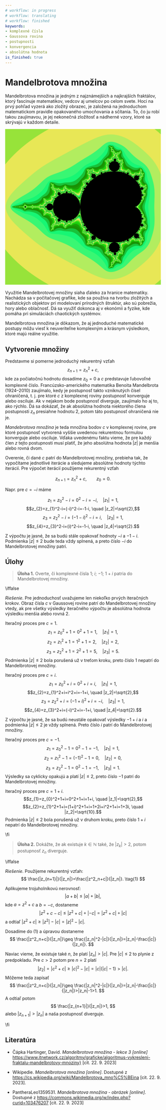 ```yaml
---
# workflow: in progress
# workflow: translating
# workflow: finished
keywords:
- komplexné čísla
- Gaussova rovina
- postupnosti
- konvergencia
- absolútna hodnota
is_finished: true
---
```


# Mandelbrotova množina

Mandelbrotova množina je jedným z najznámejších a najkrajších fraktálov, ktorý fascinuje matematikov, vedcov aj umelcov po celom svete. Hoci na prvý pohľad vyzerá ako zložitý obrazec, je založená na jednoduchom matematickom pravidle opakovaného umocňovania a sčítania. To, čo ju robí takou zaujímavou, je jej nekonečná zložitosť a nádherné vzory, ktoré sa skrývajú v každom detaile.

![Mandelbrotova množina; farba bodov v jej okolí zodpovedá poradiu člena postupnosti, u ktorého sa prvýkrát zistí, že táto postupnosť ide do nekonečna.](Mandelbrot.png)

Využitie Mandelbrotovej množiny siaha ďaleko za hranice matematiky. Nachádza sa v počítačovej grafike, kde sa používa na tvorbu zložitých a realistických objektov pri modelovaní prírodných štruktúr, ako sú pobrežia, hory alebo oblačnosť. Dá sa využiť dokonca aj v ekonómii a fyzike, kde pomáha pri simuláciách chaotických systémov.

Mandelbrotova množina je dôkazom, že aj jednoduché matematické postupy môžu viesť k neuveriteľne komplexným a krásnym výsledkom, ktoré majú reálne využitie.

## Vytvorenie množiny

Predstavme si pomerne jednoduchý rekurentný vzťah
$$
z_{n+1}=z_{n}^2+c,
$$ 
kde za počiatočnú hodnotu dosadíme $z_0 = 0$ a $c$ predstavuje ľubovoľné komplexné číslo. Francúzsko-amerického matematika Benoita Mandelbrota (1924–2010) zaujímalo, kedy je postupnosť takto vzniknutých čísel ohraničená, t. j. pre ktoré $c$ z komplexnej roviny postupnosť konverguje alebo osciluje. Ak v nejakom bode postupnosť diverguje, zaujímalo ho aj to, ako rýchlo. Dá sa dokázať, že ak absolútna hodnota niektorého člena postupnosti $z_{n}$ presiahne hodnotu 2, potom táto postupnosť ohraničená nie je.

*Mandebrotova množina* je teda množina bodov $c$ v komplexnej rovine, pre ktoré postupnosť vytvorená vyššie uvedenou rekurentnou formulou konverguje alebo osciluje. Vďaka uvedenému faktu vieme, že pre každý člen $z$ tejto postupnosti musí platiť, že jeho absolútna hodnota $|z|$ je menšia alebo rovná dvom.

Overenie, či dané $c$ patrí do Mandelbrotovej množiny, prebieha tak, že vypočítame jednotlivé iterácie a sledujeme absolútne hodnoty týchto iterácií. Pre výpočet iterácií použijeme rekurentný vzťah

$$
z_{n+1}=z_{n}^2+c,\qquad z_0=0.
$$

Napr. pre $c=-i$ máme

$$z_{1}=z_{0}^2-i=0^2-i=-i, \quad |z_1|=1,$$
$$z_{2}=z_{1}^2-i=(-i)^2-i=-1-i, \quad |z_2|=\sqrt{2},$$
$$z_{3}=z_{2}^2-i=(-1-i)^2-i=i, \quad |z_3|=1,$$
$$z_{4}=z_{3}^2-i=(i)^2-i=-1-i, \quad |z_4|=\sqrt{2}.$$

Z výpočtu je jasné, že sa budú stále opakovať hodnoty $-i$ a $-1-i$. Podmienka $|z|\leq2$ bude teda vždy splnená, a preto číslo $-i$ do Mandelbrotovej množiny patrí.

## Úlohy

> **Úloha 1.**  Overte, či komplexné čísla $1$; $i$; $-1$; $1+i$ patria do Mandelbrotovej množiny.

\iffalse

*Riešenie.* 
Pre jednoduchosť uvažujeme len niekoľko prvých iteračných krokov. Obraz čísla $c$ v Gaussovej rovine patrí do Mandelbrotovej množiny vtedy, ak pre všetky výsledky iteračného výpočtu je absolútna hodnota výsledku menšia alebo rovná $2$.

Iteračný proces pre $c=1$.
$$z_{1}=z_{0}^2+1=0^2+1=1, \quad |z_1|=1,$$
$$z_{2}=z_{1}^2+1=1^2+1=2, \quad |z_2|=2,$$
$$z_{3}=z_{2}^2+1=2^2+1=5, \quad |z_3|=5.$$
Podmienka $|z|\leq2$ bola porušená už v treťom kroku, preto číslo $1$ nepatrí do Mandelbrotovej množiny.

Iteračný proces pre $c=i$.
$$z_{1}=z_{0}^2+i=0^2+i=i, \quad |z_1|=1,$$
$$z_{2}=z_{1}^2+i=i^2+i=-1+i, \quad |z_2|=\sqrt{2},$$
$$z_{3}=z_{2}^2+i=(-1+i)^2+i=-i, \quad |z_3|=1,$$
$$z_{4}=z_{3}^2+i=(-i)^2+i=-1+i, \quad |z_4|=\sqrt{2}.$$

Z výpočtu je jasné, že sa budú neustále opakovať výsledky $-1+i$ a $i$ a podmienka $|z|\leq2$ je vždy splnená. Preto číslo $i$ patrí do Mandelbrotovej množiny.

Iteračný proces pre $c=-1$.
$$z_{1}=z_{0}^2-1=0^2-1=-1, \quad |z_1|=1,$$
$$z_{2}=z_{1}^2-1=(-1)^2-1=0, \quad |z_2|=0,$$
$$z_{3}=z_{2}^2-1=0^2-1=-1, \quad |z_3|=1.$$
Výsledky sa cyklicky opakujú a platí $|z|\leq2$, preto číslo $-1$ patrí do Mandelbrotovej množiny.

Iteračný proces pre $c=1+i$.
$$z_{1}=z_{0}^2+1+i=0^2+1+i=1+i, \quad |z_1|=\sqrt{2},$$
$$z_{2}=z_{1}^2+1+i=(1+i)^2+1+i=1+2i+i^2+1+i=1+3i, \quad |z_2|=\sqrt{10}.$$
Podmienka $|z|\leq2$ bola porušená už v druhom kroku, preto číslo $1+i$ nepatrí do Mandelbrotovej množiny.

\fi

> **Úloha 2.** 
Dokážte, že ak existuje $k\in \mathbb{N}$ také, že $|z_k|>2$, potom postupnosť $z_n$ diverguje.

\iffalse

*Riešenie.* Použijeme rekurentný vzťah:
$$
\frac{|z_{n+1}|}{|z_n|}=\frac{|z^2_n+c|}{|z_n|}. 
\tag{1}
$$

Aplikujeme trojuholníkovú nerovnosť:
$$
|a+b|\leq|a|+|b|,
$$ 
kde $a=z^2+c$ a $b=-c$, dostaneme
$$
|z^2+c-c|\leq|z^2+c|+|-c|=|z^2+c|+|c|
$$
a odtiaľ $|z^2+c|\geq|z^2|-|c|=|z|^2-|c|$.

Dosadíme do $(1)$ a úpravou dostaneme
$$
\frac{|z^2_n+c|}{|z_n|}\geq \frac{|z_n|^2-|c|}{|z_n|}=|z_n|-\frac{|c|}{|z_n|}.
$$

Naviac vieme, že existuje také $n$, že platí $|z_n|>|c|$. Pre $|c|\leq2$ to plynie z predpokladu. Pre $c>2$ potom pre $n=2$ platí 
$$
|z_2|=|c^2+c|\geq|c|^2-|c|=|c|(|c|-1)>|c|.
$$
Môžeme teda zapísať
$$
\frac{|z^2_n+c|}{|z_n|}\geq \frac{|z_n|^2-|c|}{|z_n|}=|z_n|-\frac{|c|}{|z_n|}>|z_n|-1>1.
$$
A odtiaľ potom
$$
\frac{|z_{n+1}|}{|z_n|}>1,
$$
alebo $|z_{n+1}|>|z_n|$ a naša postupnosť diverguje.

\fi

## Literatúra 

*  Čápka Hartinger, David. *Mandelbrotova množina - lekce 3 [online]* https://www.itnetwork.cz/algoritmy/graficke/algoritmus-vykresleni-fraktalu-mandelbrotovy-mnoziny} [cit. 22. 9. 2023]

* Wikipedie. *Mandelbrotova množina [online]*. Dostupné z https://cs.wikipedia.org/wiki/Mandelbrotova_mno%C5%BEina [cit. 22. 9. 2023].

* PantheraLeo1359531. *Mandelbrotova množina - obrázek [online]*. Dostupné z https://commons.wikimedia.org/w/index.php?curid=103476207 [cit. 22. 9. 2023]

